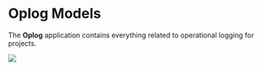 # Oplog Models

The **Oplog** application contains everything related to operational logging for projects.

![](../../.gitbook/assets/oplog\_models.png)
